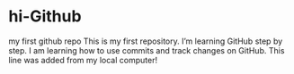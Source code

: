 # hi-Github
my first github repo
This is my first repository. I’m learning GitHub step by step.
I am learning how to use commits and track changes on GitHub.
This line was added from my local computer!